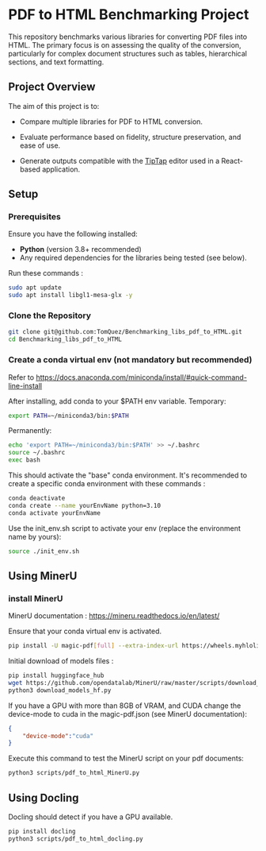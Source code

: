 # PDF to HTML Benchmarking Project

This repository benchmarks various libraries for converting PDF files into HTML. The primary focus is on assessing the quality of the conversion, particularly for complex document structures such as tables, hierarchical sections, and text formatting.

## Project Overview

The aim of this project is to:

- Compare multiple libraries for PDF to HTML conversion.

- Evaluate performance based on fidelity, structure preservation, and ease of use.

- Generate outputs compatible with the [TipTap](https://tiptap.dev/) editor used in a React-based application.

## Setup

### Prerequisites

Ensure you have the following installed:

- **Python** (version 3.8+ recommended)
- Any required dependencies for the libraries being tested (see below).

Run these commands :

```bash
sudo apt update
sudo apt install libgl1-mesa-glx -y
```

### Clone the Repository

```bash
git clone git@github.com:TomQuez/Benchmarking_libs_pdf_to_HTML.git
cd Benchmarking_libs_pdf_to_HTML
```

### Create a conda virtual env (not mandatory but recommended)

Refer to <https://docs.anaconda.com/miniconda/install/#quick-command-line-install>

After installing, add conda to your $PATH env variable.
Temporary:

```bash
export PATH=~/miniconda3/bin:$PATH
```

Permanently:

```bash
echo 'export PATH=~/miniconda3/bin:$PATH' >> ~/.bashrc
source ~/.bashrc
exec bash
```

This should activate the "base" conda environment.
It's recommended to create a specific conda environment with these commands :

```bash
conda deactivate
conda create --name yourEnvName python=3.10
conda activate yourEnvName

```

Use the init_env.sh script to activate your env (replace the environment name by yours):

```bash
source ./init_env.sh
```

## Using MinerU

### install MinerU

MinerU documentation :
<https://mineru.readthedocs.io/en/latest/>

Ensure that your conda virtual env is activated.

```bash
pip install -U magic-pdf[full] --extra-index-url https://wheels.myhloli.com
```

Initial download of models files :

```bash
pip install huggingface_hub
wget https://github.com/opendatalab/MinerU/raw/master/scripts/download_models_hf.py -O download_models_hf.py
python3 download_models_hf.py
```

If you have a GPU with more than 8GB of VRAM, and CUDA change the device-mode to cuda in the magic-pdf.json (see MinerU documentation):

```json
{
    "device-mode":"cuda"
}
```

Execute this command to test the MinerU script on your pdf documents:

```bash
python3 scripts/pdf_to_html_MinerU.py
```

## Using Docling

Docling should detect if you have a GPU available.

```bash
pip install docling
python3 scripts/pdf_to_html_docling.py
```
